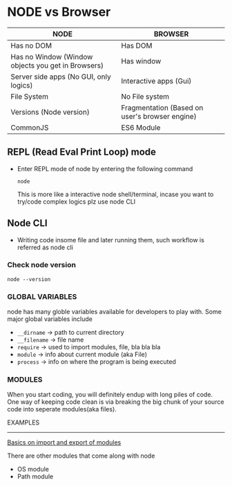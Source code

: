# NODE vs Browser

| NODE | BROWSER |
|-|-|
| Has no DOM | Has DOM | 
| Has no Window (Window objects you get in Browsers) | Has window | 
| Server side apps (No GUI, only logics) | Interactive apps (Gui) | 
| File System | No File system | 
| Versions (Node version) | Fragmentation (Based on user's browser engine) | 
| CommonJS | ES6 Module | 

## REPL (Read Eval Print Loop) mode
- Enter REPL mode of node by entering the following command


  ```shell
  node
  ```
  This is more like a interactive node shell/terminal, incase you want to try/code complex logics plz use node CLI

## Node CLI 
- Writing code insome file and later running them, such workflow is referred as node cli

### Check node version

```shell
node --version
```

### GLOBAL VARIABLES

node has many globle variables available for developers to play with.
Some major global variables include
  - `__dirname` -> path to current directory
  - `__filename` ->  file name
  - `require` -> used to import modules, file, bla bla bla
  - `module` -> info about current module (aka File)
  - `process` -> info on where the program is being executed


### MODULES

When you start coding, you will definitely endup with long piles of code. One way of keeping code clean is via breaking the big chunk of your source code into seperate modules(aka files).

EXAMPLES
****
[Basics on import and export of modules](./1_main.js)

There are other modules that come along with node
 - OS module
 - Path module
